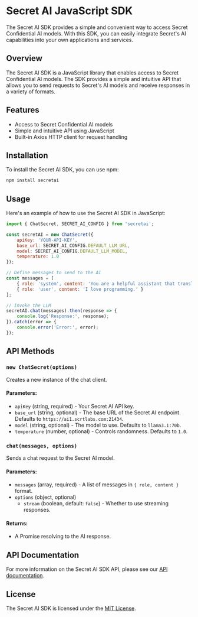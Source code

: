 # Secret AI JavaScript SDK

The Secret AI SDK provides a simple and convenient way to access Secret Confidential AI models. With this SDK, you can easily integrate Secret's AI capabilities into your own applications and services.

## Overview

The Secret AI SDK is a JavaScript library that enables access to Secret Confidential AI models. The SDK provides a simple and intuitive API that allows you to send requests to Secret's AI models and receive responses in a variety of formats.

## Features

- Access to Secret Confidential AI models
- Simple and intuitive API using JavaScript
- Built-in Axios HTTP client for request handling

## Installation

To install the Secret AI SDK, you can use npm:

```sh
npm install secretai
```

## Usage

Here's an example of how to use the Secret AI SDK in JavaScript:

```javascript
import { ChatSecret, SECRET_AI_CONFIG } from 'secretai';

const secretAI = new ChatSecret({
    apiKey: 'YOUR-API-KEY',
    base_url: SECRET_AI_CONFIG.DEFAULT_LLM_URL,
    model: SECRET_AI_CONFIG.DEFAULT_LLM_MODEL,
    temperature: 1.0
});

// Define messages to send to the AI
const messages = [
    { role: 'system', content: 'You are a helpful assistant that translates English to Spanish.' },
    { role: 'user', content: 'I love programming.' }
];

// Invoke the LLM
secretAI.chat(messages).then(response => {
    console.log('Response:', response);
}).catch(error => {
    console.error('Error:', error);
});
```

## API Methods

### `new ChatSecret(options)`

Creates a new instance of the chat client.

#### Parameters:

- `apiKey` (string, required) - Your Secret AI API key.
- `base_url` (string, optional) - The base URL of the Secret AI endpoint. Defaults to `https://ai1.scrtlabs.com:21434`.
- `model` (string, optional) - The model to use. Defaults to `llama3.1:70b`.
- `temperature` (number, optional) - Controls randomness. Defaults to `1.0`.

### `chat(messages, options)`

Sends a chat request to the Secret AI model.

#### Parameters:

- `messages` (array, required) - A list of messages in `{ role, content }` format.
- `options` (object, optional)
  - `stream` (boolean, default: `false`) - Whether to use streaming responses.

#### Returns:

- A Promise resolving to the AI response.

## API Documentation

For more information on the Secret AI SDK API, please see our [API documentation](https://docs.scrt.network/secret-network-documentation/secret-ai/sdk).

## License

The Secret AI SDK is licensed under the [MIT License](https://opensource.org/licenses/MIT).
